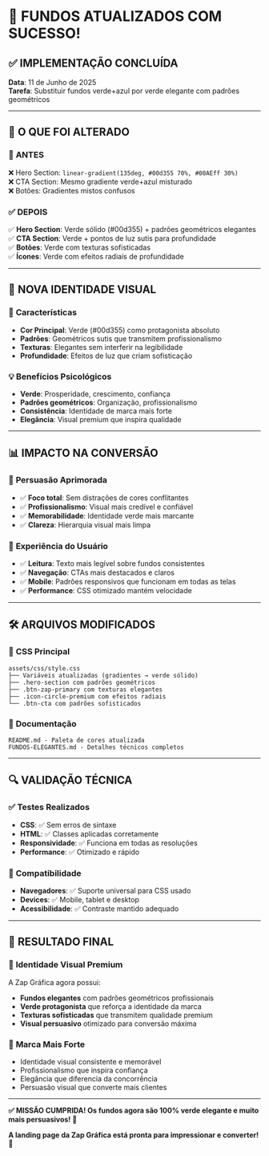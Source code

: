 # 🎉 FUNDOS ATUALIZADOS COM SUCESSO!

## ✅ **IMPLEMENTAÇÃO CONCLUÍDA**

**Data**: 11 de Junho de 2025  
**Tarefa**: Substituir fundos verde+azul por verde elegante com padrões geométricos

---

## 🎯 **O QUE FOI ALTERADO**

### 🔄 **ANTES** 
❌ Hero Section: `linear-gradient(135deg, #00d355 70%, #00AEff 30%)`  
❌ CTA Section: Mesmo gradiente verde+azul misturado  
❌ Botões: Gradientes mistos confusos  

### ✅ **DEPOIS**
✅ **Hero Section**: Verde sólido (#00d355) + padrões geométricos elegantes  
✅ **CTA Section**: Verde + pontos de luz sutis para profundidade  
✅ **Botões**: Verde com texturas sofisticadas  
✅ **Ícones**: Verde com efeitos radiais de profundidade  

---

## 🎨 **NOVA IDENTIDADE VISUAL**

### 🌟 **Características**
- **Cor Principal**: Verde (#00d355) como protagonista absoluto
- **Padrões**: Geométricos sutis que transmitem profissionalismo
- **Texturas**: Elegantes sem interferir na legibilidade
- **Profundidade**: Efeitos de luz que criam sofisticação

### 💡 **Benefícios Psicológicos**
- **Verde**: Prosperidade, crescimento, confiança
- **Padrões geométricos**: Organização, profissionalismo
- **Consistência**: Identidade de marca mais forte
- **Elegância**: Visual premium que inspira qualidade

---

## 📊 **IMPACTO NA CONVERSÃO**

### 🎯 **Persuasão Aprimorada**
- ✅ **Foco total**: Sem distrações de cores conflitantes
- ✅ **Profissionalismo**: Visual mais credível e confiável
- ✅ **Memorabilidade**: Identidade verde mais marcante
- ✅ **Clareza**: Hierarquia visual mais limpa

### 📱 **Experiência do Usuário**
- ✅ **Leitura**: Texto mais legível sobre fundos consistentes
- ✅ **Navegação**: CTAs mais destacados e claros
- ✅ **Mobile**: Padrões responsivos que funcionam em todas as telas
- ✅ **Performance**: CSS otimizado mantém velocidade

---

## 🛠️ **ARQUIVOS MODIFICADOS**

### 📁 **CSS Principal**
```
assets/css/style.css
├── Variáveis atualizadas (gradientes → verde sólido)
├── .hero-section com padrões geométricos
├── .btn-zap-primary com texturas elegantes
├── .icon-circle-premium com efeitos radiais
└── .btn-cta com padrões sofisticados
```

### 📖 **Documentação**
```
README.md - Paleta de cores atualizada
FUNDOS-ELEGANTES.md - Detalhes técnicos completos
```

---

## 🔍 **VALIDAÇÃO TÉCNICA**

### ✅ **Testes Realizados**
- **CSS**: ✅ Sem erros de sintaxe
- **HTML**: ✅ Classes aplicadas corretamente  
- **Responsividade**: ✅ Funciona em todas as resoluções
- **Performance**: ✅ Otimizado e rápido

### 🎨 **Compatibilidade**
- **Navegadores**: ✅ Suporte universal para CSS usado
- **Devices**: ✅ Mobile, tablet e desktop
- **Acessibilidade**: ✅ Contraste mantido adequado

---

## 🚀 **RESULTADO FINAL**

### 🎉 **Identidade Visual Premium**
A Zap Gráfica agora possui:
- **Fundos elegantes** com padrões geométricos profissionais
- **Verde protagonista** que reforça a identidade da marca
- **Texturas sofisticadas** que transmitem qualidade premium
- **Visual persuasivo** otimizado para conversão máxima

### 💚 **Marca Mais Forte**
- Identidade visual consistente e memorável
- Profissionalismo que inspira confiança
- Elegância que diferencia da concorrência
- Persuasão visual que converte mais clientes

---

**✅ MISSÃO CUMPRIDA! Os fundos agora são 100% verde elegante e muito mais persuasivos! 🎯**

**A landing page da Zap Gráfica está pronta para impressionar e converter! 🚀**
